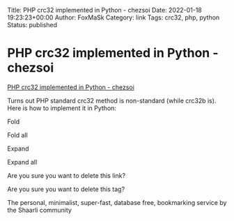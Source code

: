 Title: PHP crc32 implemented in Python - chezsoi
Date: 2022-01-18 19:23:23+00:00
Author: FoxMaSk 
Category: link
Tags: crc32, php, python
Status: published


# PHP crc32 implemented in Python - chezsoi

[PHP crc32 implemented in Python - chezsoi](https://chezsoi.org/shaarli/shaare/U7admg)

Turns out PHP standard crc32 method is non-standard (while crc32b is).
Here is how to implement it in Python:

Fold

Fold all

Expand

Expand all

Are you sure you want to delete this link?

Are you sure you want to delete this tag?

The personal, minimalist, super-fast, database free, bookmarking service
by the Shaarli community